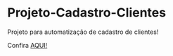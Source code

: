 
# Projeto-Cadastro-Clientes

Projeto para automatização de cadastro de clientes!

Confira <a target="_blank" href="https://iasmincqfernandes.github.io/Projeto-Cadastro-Clientes/"> AQUI! </a>

